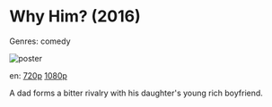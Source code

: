 # Why Him? (2016)

Genres: comedy

![poster](http://image.tmdb.org/t/p/w500/eezFoKz7bXgdbjeieeCYJFXPKSu.jpg)

en:
  [720p](magnet:?xt=urn:btih:815ACE45BF0C65B7C2F95D5C390698DEC378984E&tr=udp://glotorrents.pw:6969/announce&tr=udp://tracker.opentrackr.org:1337/announce&tr=udp://torrent.gresille.org:80/announce&tr=udp://tracker.openbittorrent.com:80&tr=udp://tracker.coppersurfer.tk:6969&tr=udp://tracker.leechers-paradise.org:6969&tr=udp://p4p.arenabg.ch:1337&tr=udp://tracker.internetwarriors.net:1337)
  [1080p](magnet:?xt=urn:btih:1248332C0F3486EA3C1B38B8ADC7EDD5FB88C590&tr=udp://glotorrents.pw:6969/announce&tr=udp://tracker.opentrackr.org:1337/announce&tr=udp://torrent.gresille.org:80/announce&tr=udp://tracker.openbittorrent.com:80&tr=udp://tracker.coppersurfer.tk:6969&tr=udp://tracker.leechers-paradise.org:6969&tr=udp://p4p.arenabg.ch:1337&tr=udp://tracker.internetwarriors.net:1337)
  


A dad forms a bitter rivalry with his daughter's young rich boyfriend.